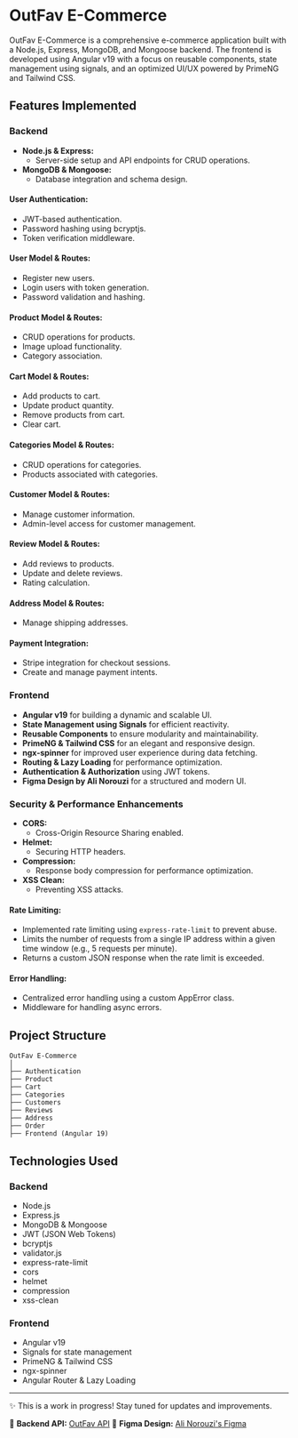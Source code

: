 # OutFav E-Commerce

OutFav E-Commerce is a comprehensive e-commerce application built with a Node.js, Express, MongoDB, and Mongoose backend. The frontend is developed using Angular v19 with a focus on reusable components, state management using signals, and an optimized UI/UX powered by PrimeNG and Tailwind CSS.

## Features Implemented

### Backend

- **Node.js & Express:**
  - Server-side setup and API endpoints for CRUD operations.
- **MongoDB & Mongoose:**
  - Database integration and schema design.

#### User Authentication:
- JWT-based authentication.
- Password hashing using bcryptjs.
- Token verification middleware.

#### User Model & Routes:
- Register new users.
- Login users with token generation.
- Password validation and hashing.

#### Product Model & Routes:
- CRUD operations for products.
- Image upload functionality.
- Category association.

#### Cart Model & Routes:
- Add products to cart.
- Update product quantity.
- Remove products from cart.
- Clear cart.

#### Categories Model & Routes:
- CRUD operations for categories.
- Products associated with categories.

#### Customer Model & Routes:
- Manage customer information.
- Admin-level access for customer management.

#### Review Model & Routes:
- Add reviews to products.
- Update and delete reviews.
- Rating calculation.

#### Address Model & Routes:
- Manage shipping addresses.

#### Payment Integration:
- Stripe integration for checkout sessions.
- Create and manage payment intents.

### Frontend

- **Angular v19** for building a dynamic and scalable UI.
- **State Management using Signals** for efficient reactivity.
- **Reusable Components** to ensure modularity and maintainability.
- **PrimeNG & Tailwind CSS** for an elegant and responsive design.
- **ngx-spinner** for improved user experience during data fetching.
- **Routing & Lazy Loading** for performance optimization.
- **Authentication & Authorization** using JWT tokens.
- **Figma Design by Ali Norouzi** for a structured and modern UI.

### Security & Performance Enhancements

- **CORS:**
  - Cross-Origin Resource Sharing enabled.
- **Helmet:**
  - Securing HTTP headers.
- **Compression:**
  - Response body compression for performance optimization.
- **XSS Clean:**
  - Preventing XSS attacks.

#### Rate Limiting:
- Implemented rate limiting using `express-rate-limit` to prevent abuse.
- Limits the number of requests from a single IP address within a given time window (e.g., 5 requests per minute).
- Returns a custom JSON response when the rate limit is exceeded.

#### Error Handling:
- Centralized error handling using a custom AppError class.
- Middleware for handling async errors.

## Project Structure
```
OutFav E-Commerce
│
├── Authentication
├── Product
├── Cart
├── Categories
├── Customers
├── Reviews
├── Address
├── Order
├── Frontend (Angular 19)
```

## Technologies Used

### Backend
- Node.js
- Express.js
- MongoDB & Mongoose
- JWT (JSON Web Tokens)
- bcryptjs
- validator.js
- express-rate-limit
- cors
- helmet
- compression
- xss-clean

### Frontend
- Angular v19
- Signals for state management
- PrimeNG & Tailwind CSS
- ngx-spinner
- Angular Router & Lazy Loading

---

✨ This is a work in progress! Stay tuned for updates and improvements.

🔗 **Backend API:** [OutFav API](https://outfav-production.up.railway.app/)
🔗 **Figma Design:** [Ali Norouzi's Figma](https://www.figma.com/community/file/1357820302669976191)
